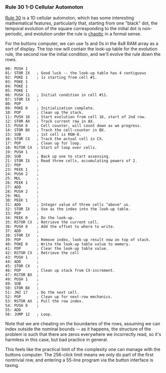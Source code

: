 
### Rule 30 1-D Cellular Automoton

[Rule 30](https://en.wikipedia.org/wiki/Rule_30)
is a 1D cellular automoton, which has some interesting
mathematical features, particularly that, starting from one "black"
dot, the temporal evolution of the square corresponding to the
initial dot is non-periodic, and evolution under the rule is 
[chaotic](https://en.wikipedia.org/wiki/Rule_30#Chaos)
in a formal sense.

For the buttons computer, we can use 1s and 0s in the 
8x8 RAM array as a sort of display.  The top row will contain the
look-up table for the evolution rule, the second row the 
initial condition, and we'll evolve the rule down the rows.

    00: PUSH 1
    01: STOR IX   ; Good luck -- the look-up table has 4 contiguous
    02: POKE 1    ; 1s starting from cell #1. 
    03: POKE 1
    04: POKE 1  
    05: POKE 1 
    06: PUSH 11   ; Initial condition in cell #11.
    07: STOR IX   ;
    08: POP    
    09: POKE 0    ; Initialization complete.
    10: POP       ; Clean up the stack.
    11: PUSH 16   ; Start evolution from cell 16, start of 2nd row.
    12: STOR AX   ; Track current row in AX.
    13: PUSH 8    ; Cell counter, will count down as we progress.
    14: STOR BX   ; Track the cell-counter in BX.
    15: SUB       ; 1st cell is ROW-8.
    16: STOR CX   ; Track the actual cell in CX.
    17: POP       ; Clean up for loop.
    18: RSTOR CX  ; Start of loop over cells.
    19: PUSH 1    ; 
    20: SUB       ; Back up one to start assessing.
    21: STOR IX   ; Read three cells, accumulating powers of 2.
    22: POP       ; 
    23: PEEK 1    ;
    24: PUSH 2    ;
    25: MUL       ;
    26: PEEK 1    ;
    27: ADD       ; 
    28: PUSH 2    ; 
    29: MUL       ; 
    30: PEEK 1    ; 
    31: ADD       ; Integer value of three cells "above" us.
    32: STOR IX   ; Use as the index into the look-up table.
    33: POP       ;
    34: PEEK 0    ; Do the look-up.
    35: RSTOR CX  ; Retrieve the current cell.
    36: PUSH 8    ; Add the offset to where to write.
    37: ADD       ; 
    38: STOR IX   ;
    39: POP       ; Remove index, look-up result now on top of stack.
    40: POKE 0    ; Write the look-up table value to memory.
    41: POP       ; Clear the look-up table value.
    42: RSTOR CX  ; Retrieve the cell 
    43: PUSH 1    ;
    44: ADD       ;
    45: STOR CX   ;
    46: POP       ; Clean up stack from CX-increment.
    47: RSTOR BX  ; 
    49: PUSH 1    ;
    49: SUB       ;
    50: STOR BX   ; 
    51: JNZ 17    ; Do the next cell.
    52: POP       ; Clean up for next-row mechanics.
    53: RSTOR AX  ; Pull the row index.
    54: PUSH 8    ;
    55: ADD 
    56: JUMP 12   ; Loop. 

Note that we are cheating on the boundaries of the rows, assuming
we can index outside the nominal bounds -- as it happens, the
structure of the problem is such that there are zeros everywhere
we incorrectly read, so it's harmless in this case, but bad
practice in general.

This feels like the practical limit of the complexity one can
manage with the buttons computer.  The 256-click limit means
we only do part of the first nontrivial row, and entering
a 55-line program via the button interface is taxing.
